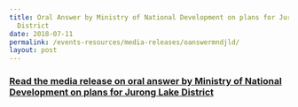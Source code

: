```yaml
---
title: Oral Answer by Ministry of National Development on plans for Jurong Lake
  District
date: 2018-07-11
permalink: /events-resources/media-releases/oanswermndjld/
layout: post
---
```

<h3 style="color:#124596; font-weight:bold;"><a href="https://www.mnd.gov.sg/newsroom/parliament-matters/q-as/view/oral-answer-by-ministry-of-national-development-on-plans-for-jurong-lake-district">Read the media release on oral answer by Ministry of National Development on plans for Jurong Lake District</a></h3>